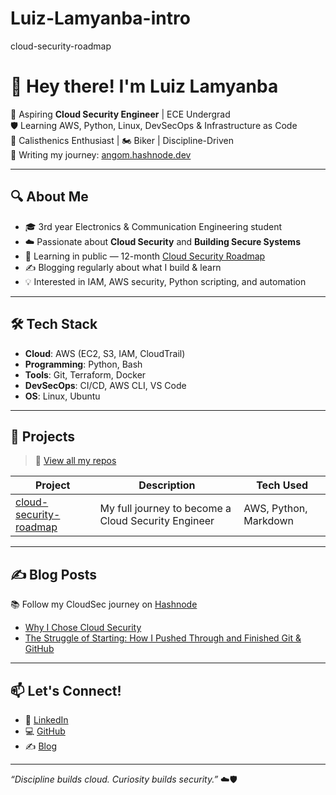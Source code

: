 # Luiz-Lamyanba-intro
cloud-security-roadmap
# 👋 Hey there! I'm Luiz Lamyanba

🚀 Aspiring **Cloud Security Engineer** | ECE Undergrad <br>
🛡️ Learning AWS, Python, Linux, DevSecOps & Infrastructure as Code  
💪 Calisthenics Enthusiast | 🏍️ Biker | Discipline-Driven  
📝 Writing my journey: [angom.hashnode.dev](https://luizmakescloud.hashnode.dev/?source=top_nav_blog_home)

---

## 🔍 About Me
- 🎓 3rd year Electronics & Communication Engineering student
- ☁️ Passionate about **Cloud Security** and **Building Secure Systems**
- 📖 Learning in public — 12-month [Cloud Security Roadmap](https://github.com/LuizLamyanba/Cloud-Security-Roadmap)
- ✍️ Blogging regularly about what I build & learn
- 💡 Interested in IAM, AWS security, Python scripting, and automation

---

## 🛠️ Tech Stack
- **Cloud**: AWS (EC2, S3, IAM, CloudTrail)
- **Programming**: Python, Bash
- **Tools**: Git, Terraform, Docker
- **DevSecOps**: CI/CD, AWS CLI, VS Code
- **OS**: Linux, Ubuntu

---

## 🧱 Projects
> 📂 [View all my repos](https://github.com/LuizLamyanba?tab=repositories)

| Project | Description | Tech Used |
|--------|-------------|-----------|
| [cloud-security-roadmap](https://github.com/LuizLamyanba/Cloud-Security-Roadmap) | My full journey to become a Cloud Security Engineer | AWS, Python, Markdown |

---

## ✍️ Blog Posts
📚 Follow my CloudSec journey on [Hashnode](https://angom.hashnode.dev)

- [Why I Chose Cloud Security](https://luizmakescloud.hashnode.dev/from-ece-student-to-cloud-security-engineer-my-roadmap-and-journey)
- [The Struggle of Starting: How I Pushed Through and Finished Git & GitHub](https://luizmakescloud.hashnode.dev/the-struggle-of-starting-how-i-pushed-through-and-finished-git-and-github)


---

## 📫 Let's Connect!
- 🔗 [LinkedIn](www.linkedin.com/in/luizmakescloud)
- 💻 [GitHub](https://github.com/LuizLamyanba)
- ✍️ [Blog](https://angom.hashnode.dev)


---

_“Discipline builds cloud. Curiosity builds security.”_ ☁️🛡️
